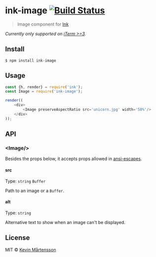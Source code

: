# ink-image [![Build Status](https://travis-ci.org/kevva/ink-image.svg?branch=master)](https://travis-ci.org/kevva/ink-image)

> Image component for [Ink](https://github.com/vadimdemedes/ink)

*Currently only supported on [iTerm >=3](https://www.iterm2.com/downloads.html).*


## Install

```
$ npm install ink-image
```


## Usage

```js
const {h, render} = require('ink');
const Image = require('ink-image');

render((
	<div>
		<Image preserveAspectRatio src='unicorn.jpg' width='50%'/>
	</div>
));
```


## API

### &lt;Image/&gt;

Besides the props below, it accepts props allowed in [ansi-escapes](https://github.com/sindresorhus/ansi-escapes#options).

#### src

Type: `string` `Buffer`

Path to an image or a `Buffer`.

#### alt

Type: `string`

Alternative text to show when an image can't be displayed.


## License

MIT © [Kevin Mårtensson](https://github.com/kevva)
